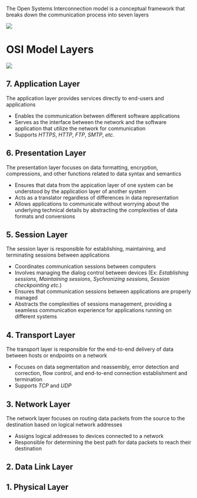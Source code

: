 The Open Systems Interconnection model is a conceptual framework that breaks down the communication process into seven layers

![](https://github.com/JonmarCorpuz/SecondBrain/blob/main/Assets/Whitespace.png)

# OSI Model Layers

![](https://github.com/JonmarCorpuz/SecondBrain/blob/main/Assets/1636366469923.jpg)

## 7. Application Layer

The application layer provides services directly to end-users and applications 

* Enables the communication between different software applications
* Serves as the interface between the network and the software application that utilize the network for communication
* Supports *HTTPS*, *HTTP*, *FTP*, *SMTP*, *etc.*

## 6. Presentation Layer

The presentation layer focuses on data formatting, encryption, compressions, and other functions related to data syntax and semantics

* Ensures that data from the appication layer of one system can be understood by the application layer of another system
* Acts as a translator regardless of differences in data representation
* Allows applications to communicate without worrying about the underlying technical details by abstracting the complexities of data formats and conversions

## 5. Session Layer

The session layer is responsible for establishing, maintaining, and terminating sessions between applications

* Coordinates communication sessions between computers
* Involves managing the dialog control between devices (Ex: *Establishing sessions*, *Maintaining sessions*, *Sychronizing sessions*, *Session checkpointing* *etc.*)
* Ensures that communication sessions between applications are properly managed
* Abstracts the complexities of sessions management, providing a seamless communication experience for applications running on different systems

## 4. Transport Layer

The transport layer is responsible for the end-to-end delivery of data between hosts or endpoints on a network

* Focuses on data segmentation and reassembly, error detection and correction, flow control, and end-to-end connection establishment and termination
* Supports *TCP* and *UDP*

## 3. Network Layer

The network layer focuses on routing data packets from the source to the destination based on logical network addresses

* Assigns logical addresses to devices connected to a network
* Responsible for determining the best path for data packets to reach their destination

## 2. Data Link Layer

## 1. Physical Layer
